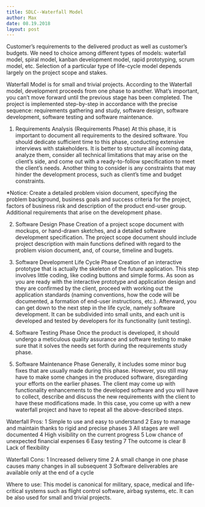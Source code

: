 ```yaml
---
title: SDLC--Waterfall Model
author: Max
date: 08.19.2018
layout: post
---
```

Customer’s requirements to the delivered product as well as customer’s budgets. We need to choice among different types of models: waterfall model, spiral model, kanban development model, rapid prototyping, scrum model, etc. Selection of a particular type of life-cycle model depends largely on the project scope and stakes.

Waterfall Model is for small and trivial projects. According to the Waterfall model, development proceeds from one phase to another. What’s important, you can’t move forward until the previous stage has been completed. The project is implemented step-by-step in accordance with the precise sequence: requirements gathering and study, software design, software development, software testing and software maintenance.

1. Requirements Analysis (Requirements Phase) 
At this phase, it is important to document all requirements to the desired software. You should dedicate sufficient time to this phase, conducting extensive interviews with stakeholders. It is better to structure all incoming data, analyze them, consider all technical limitations that may arise on the client’s side, and come out with a ready-to-follow specification to meet the client’s needs. Another thing to consider is any constraints that may hinder the development process, such as client’s time and budget constraints.

*Notice: Create a detailed problem vision document, specifying the problem background, business goals and success criteria for the project, factors of business risk and description of the product end-user group. Additional requirements that arise on the development phase.


2. Software Design Phase 
Creation of a project scope document with mockups, or hand-drawn sketches, and a detailed software development specification. The project scope document should include project description with main functions defined with regard to the problem vision document, and, of course, timeline and bugets.


3. Software Development Life Cycle Phase 
Creation of an interactive prototype that is actually the skeleton of the future application. This step involves little coding, like coding buttons and simple forms. As soon as you are ready with the interactive prototype and application design and they are confirmed by the client, proceed with working out the application standards (naming conventions, how the code will be documented, a formation of end-user instructions, etc.). Afterward, you can get down to the next step in the life cycle, namely software development. It can be subdivided into small units, and each unit is developed and tested by developers for its functionality (unit testing).


4. Software Testing Phase 
Once the product is developed, it should undergo a meticulous quality assurance and software testing to make sure that it solves the needs set forth during the requirements study phase.


5. Software Maintenance Phase 
Generally, it includes some minor bug fixes that are usually made during this phase. However, you still may have to make some changes in the produced software, disregarding your efforts on the earlier phases. The client may come up with functionality enhancements to the developed software and you will have to collect, describe and discuss the new requirements with the client to have these modifications made. In this case, you come up with a new waterfall project and have to repeat all the above-described steps.


Waterfall Pros: 
1 Simple to use and easy to understand 
2 Easy to manage and maintain thanks to rigid and precise phases 
3 All stages are well documented 
4 High visibility on the current progress 
5 Low chance of unexpected financial expenses 
6 Easy testing 
7 The outcome is clear 
8 Lack of flexibility

Waterfall Cons: 
1 Increased delivery time 
2 A small change in one phase causes many changes in all subsequent 
3 Software deliverables are available only at the end of a cycle

Where to use: 
This model is canonical for military, space, medical and life-critical systems such as flight control software, airbag systems, etc. It can be also used for small and trivial projects.
